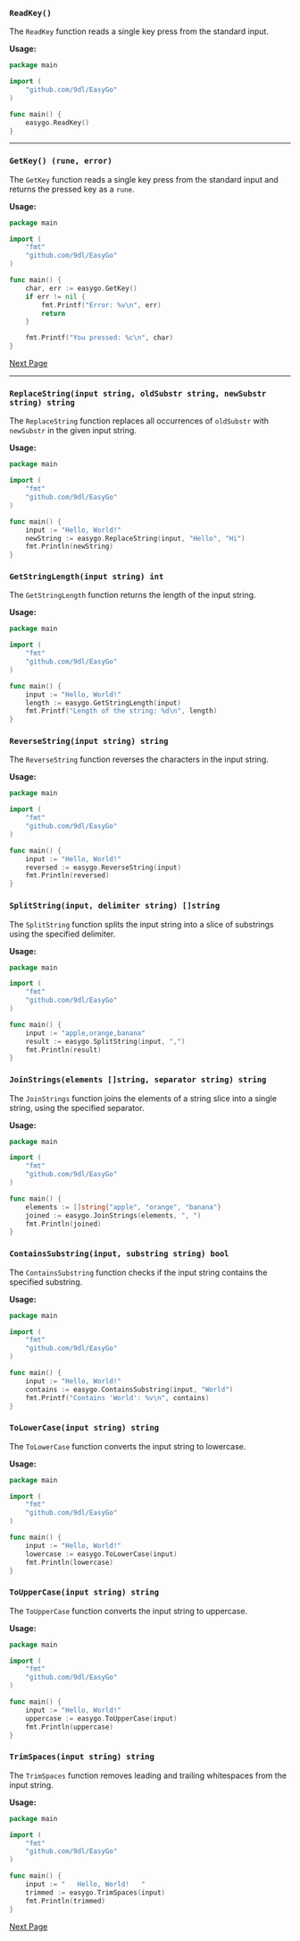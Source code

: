 ### `ReadKey()`

The `ReadKey` function reads a single key press from the standard input.

**Usage:**

```go
package main

import (
	"github.com/9dl/EasyGo"
)

func main() {
	easygo.ReadKey()
}
```

---

### `GetKey() (rune, error)`

The `GetKey` function reads a single key press from the standard input and returns the pressed key as a `rune`.

**Usage:**

```go
package main

import (
	"fmt"
	"github.com/9dl/EasyGo"
)

func main() {
	char, err := easygo.GetKey()
	if err != nil {
		fmt.Printf("Error: %v\n", err)
		return
	}

	fmt.Printf("You pressed: %c\n", char)
}
```

[Next Page](/docs/Strings.md)

---

### `ReplaceString(input string, oldSubstr string, newSubstr string) string`

The `ReplaceString` function replaces all occurrences of `oldSubstr` with `newSubstr` in the given input string.

**Usage:**

```go
package main

import (
	"fmt"
	"github.com/9dl/EasyGo"
)

func main() {
	input := "Hello, World!"
	newString := easygo.ReplaceString(input, "Hello", "Hi")
	fmt.Println(newString)
}
```

### `GetStringLength(input string) int`

The `GetStringLength` function returns the length of the input string.

**Usage:**

```go
package main

import (
	"fmt"
	"github.com/9dl/EasyGo"
)

func main() {
	input := "Hello, World!"
	length := easygo.GetStringLength(input)
	fmt.Printf("Length of the string: %d\n", length)
}
```

### `ReverseString(input string) string`

The `ReverseString` function reverses the characters in the input string.

**Usage:**

```go
package main

import (
	"fmt"
	"github.com/9dl/EasyGo"
)

func main() {
	input := "Hello, World!"
	reversed := easygo.ReverseString(input)
	fmt.Println(reversed)
}
```

### `SplitString(input, delimiter string) []string`

The `SplitString` function splits the input string into a slice of substrings using the specified delimiter.

**Usage:**

```go
package main

import (
	"fmt"
	"github.com/9dl/EasyGo"
)

func main() {
	input := "apple,orange,banana"
	result := easygo.SplitString(input, ",")
	fmt.Println(result)
}
```

### `JoinStrings(elements []string, separator string) string`

The `JoinStrings` function joins the elements of a string slice into a single string, using the specified separator.

**Usage:**

```go
package main

import (
	"fmt"
	"github.com/9dl/EasyGo"
)

func main() {
	elements := []string{"apple", "orange", "banana"}
	joined := easygo.JoinStrings(elements, ", ")
	fmt.Println(joined)
}
```

### `ContainsSubstring(input, substring string) bool`

The `ContainsSubstring` function checks if the input string contains the specified substring.

**Usage:**

```go
package main

import (
	"fmt"
	"github.com/9dl/EasyGo"
)

func main() {
	input := "Hello, World!"
	contains := easygo.ContainsSubstring(input, "World")
	fmt.Printf("Contains 'World': %v\n", contains)
}
```

### `ToLowerCase(input string) string`

The `ToLowerCase` function converts the input string to lowercase.

**Usage:**

```go
package main

import (
	"fmt"
	"github.com/9dl/EasyGo"
)

func main() {
	input := "Hello, World!"
	lowercase := easygo.ToLowerCase(input)
	fmt.Println(lowercase)
}
```

### `ToUpperCase(input string) string`

The `ToUpperCase` function converts the input string to uppercase.

**Usage:**

```go
package main

import (
	"fmt"
	"github.com/9dl/EasyGo"
)

func main() {
	input := "Hello, World!"
	uppercase := easygo.ToUpperCase(input)
	fmt.Println(uppercase)
}
```

### `TrimSpaces(input string) string`

The `TrimSpaces` function removes leading and trailing whitespaces from the input string.

**Usage:**

```go
package main

import (
	"fmt"
	"github.com/9dl/EasyGo"
)

func main() {
	input := "   Hello, World!   "
	trimmed := easygo.TrimSpaces(input)
	fmt.Println(trimmed)
}
```

[Next Page](/docs/File.md)
